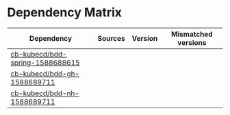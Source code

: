 # Dependency Matrix

Dependency | Sources | Version | Mismatched versions
---------- | ------- | ------- | -------------------
[cb-kubecd/bdd-spring-1588688615](https://github.com/cb-kubecd/bdd-spring-1588688615.git) |  | []() | 
[cb-kubecd/bdd-gh-1588689711](https://github.com/cb-kubecd/bdd-gh-1588689711.git) |  | []() | 
[cb-kubecd/bdd-nh-1588689711](https://github.com/cb-kubecd/bdd-nh-1588689711.git) |  | []() | 
